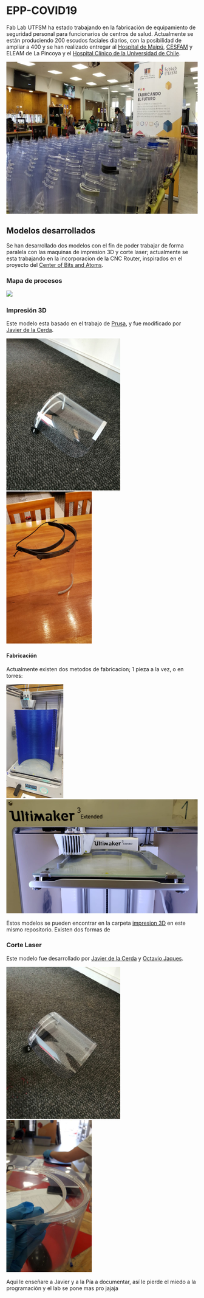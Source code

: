# EPP-COVID19

Fab Lab UTFSM ha estado trabajando en la fabricación de equipamiento de seguridad personal para funcionarios de centros de salud.
Actualmente se están produciendo 200 escudos faciales diarios, con la posibilidad de ampliar a 400 y se han realizado entregar al [Hospital de Maipú](http://www.hospitalelcarmen.cl/hec/), [CESFAM](http://www.laguiadesantiagodechile.com/du/358-la-pincoya-cesfam) y ELEAM de La Pincoya y el [Hospital Clínico de la Universidad de Chile](https://www.redclinica.cl/). 


<img src="Imagenes/muestra.jpeg"  height="400" >

## Modelos desarrollados

Se han desarrollado dos modelos con el fin de poder trabajar de forma paralela con las maquinas de impresion 3D y corte laser; actualmente se esta trabajando en la incorporacion de la CNC Router, inspirados en el proyecto del [Center of Bits and Atoms](https://gitlab.cba.mit.edu/alfonso/fabshield). 

### Mapa de procesos

<img src="Imagenes/procesos.jpeg"  height="400" > 

### Impresión 3D

Este modelo esta basado en el trabajo de [Prusa](https://www.prusaprinters.org/prints/25857-prusa-face-shield), y fue modificado por [Javier de la Cerda](https://www.instagram.com/javier.mkr/). 

<img src="Imagenes/Imp3D.jpeg"  height="400" > <img src="Imagenes/Imp3D_2.jpeg"  height="400" > 

#### Fabricación

Actualmente existen dos metodos de fabricacion; 1 pieza a la vez, o en torres:

<img src="Imagenes/torre3D_2.jpeg"  height="300" >  <img src="Imagenes/Imp3D_3.jpeg"  height ="300" >  

Estos modelos se pueden encontrar en la carpeta [impresion 3D](lala) en este mismo repositorio. Existen dos formas de 

### Corte Laser

Este modelo fue desarrollado por  [Javier de la Cerda](https://www.instagram.com/javier.mkr/) y [Octavio Jaques](https://www.instagram.com/octaviojaques/). 

<img src="Imagenes/corteLaser.jpeg"  height="400" > <img src="Imagenes/corteLaser_2.jpeg"  height="400" >

Aqui le enseñare a Javier y a la Pía a documentar, así le pierde el miedo a la programación y el lab se pone mas pro jajaja